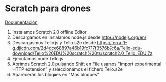 # Scratch para drones

[Documentación](https://terra-1-g.djicdn.com/2d4dce68897a46b19fc717f3576b7c6a/Tello-edu-download/Scratch%20README/Tello%20EDU%20Scratch%20README%200507.pdf)

1. Instalamos Scratch 2.0 offline Editor
1. Descargamos en instalamos node.js desde https://nodejs.org/en/
1. Descargasmos Tello.js y Tello.s2e desde https://terra-1-g.djicdn.com/2d4dce68897a46b19fc717f3576b7c6a/Tello-edu-download/Tello%20EDU%20scratch%20ts/scratch2.0_Tello_EDU.7z
1. Ejecutamos node Tello.js
1. Abrimos Scratch 2.0 pulsando Shift en File usamos "Import experimental HTTP extension" y seleccionamos el fichero Tello.s2e
1. Aparecerán los bloques en "Mas bloques"